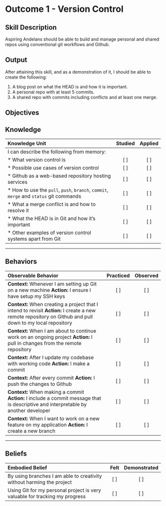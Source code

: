 # Outcome 1 - Version Control

**Skill Description**
----------
Aspiring Andelans should be able to build and manage personal and shared repos using conventional git workflows and Github.


**Output**
----------
After attaining this skill, and as a demonstration of it, I should be able to create the following:

1. A blog post on what the HEAD is and how it is important.
2. A personal repo with at least 5 commits.
3. A shared repo with commits including conflicts and at least one merge.


**Objectives**
----------

## **Knowledge**


| Knowledge Unit   |      Studied      | Applied |
|:-------------|:------------------:|:--------:|
| I can describe the following from memory: | | |
| * What version control is | [ ] | [ ]  |
| * Possible use cases of version control |   [ ]   |   [ ] |
| * Github as a web-based repository hosting services | [ ] |    [ ] |
| * How to use the `pull`, `push`, `branch`, `commit`, `merge` and `status` git commands | [ ] |    [ ] |
| * What a merge conflict is and how to resolve it | [ ] |    [ ] |
| * What the HEAD is in Git and how it’s important | [ ] |    [ ] |
| * Other examples of version control systems apart from Git | [ ] |    [ ] |


----------


## **Behaviors**

| Observable Behavior   |      Practiced      | Observed |
|:-------------|:------------------:|:--------:|
| **Context:** Whenever I am setting up Git on a new machine **Action:** I ensure I have setup my SSH keys | [ ] | [ ]  |
| **Context:** When creating a project that I intend to revisit **Action:** I create a new remote repository on Github and pull down to my local repository |   [ ]   |   [ ] |
| **Context:** When I am about to continue work on an ongoing project **Action:** I pull in changes from the remote repository | [ ] |    [ ] |
| **Context:** After I update my codebase with working code **Action:** I make a commit | [ ] |    [ ] |
| **Context:** After every commit **Action:** I push the changes to Github | [ ] |    [ ] |
| **Context:** When making a commit **Action:** I include a commit message that is descriptive and interpretable by another developer | [ ] |    [ ] |
| **Context:** When I want to work on a new feature on my application **Action:** I create a new branch |  [ ]  |     [ ]  |

----------


## **Beliefs**


| Embodied Belief   |      Felt      | Demonstrated |
|:-------------|:------------------:|:--------:|
| By using branches I am able to creativity without harming the project | [ ] | [ ]  |
| Using Git for my personal project is very valuable for tracking my progress |   [ ]   |   [ ] |
